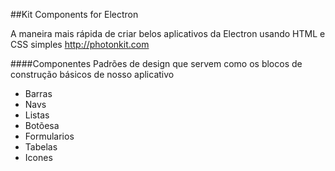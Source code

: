 
##Kit Components for Electron

A maneira mais rápida de criar belos aplicativos da Electron usando HTML e CSS simples
http://photonkit.com

####Componentes
Padrões de design que servem como os blocos de construção básicos de nosso aplicativo
- Barras
- Navs
- Listas
- Botõesa
- Formularios
- Tabelas
- Icones


